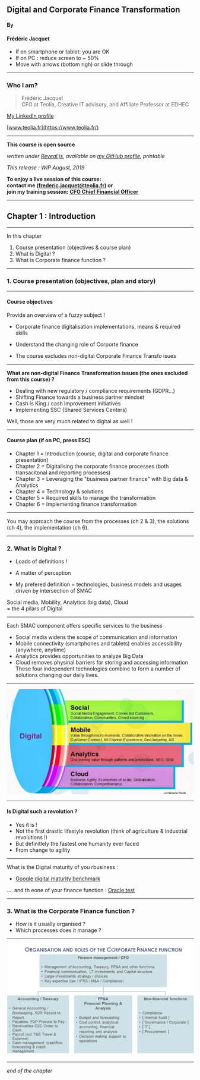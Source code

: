 ## Digital and Corporate Finance Transformation  

#### By
#### Frédéric Jacquet

- If on smartphone or tablet: you are OK
- If on PC : reduce screen to ~ 50%
- Move with arrows (bottom righ) or slide through

---

### Who I am?

> Frédéric Jacquet<br />
> CFO at Teolia, Creative IT advisory, and Affiliate Professor at EDHEC    

[My LinkedIn profile](https://www.linkedin.com/in/fr%C3%A9d%C3%A9ric-jacquet-87a21956/)    

[www.teolia.fr](https://www.teolia.fr/)

---

**This course is open source**

*written under [Reveal.js](https://revealjs.com/#/), available on [my GitHub profile](https://github.com/fredericjacquet2), printable*

*This release : WIP August, 2019*

**To enjoy a live session of this course:      
contact me (frederic.jacquet@teolia.fr) or      
join my training session: [CFO Chief Financial Officer](http://www.lesechos-formation.fr/catalogue/formations-metiers/finance-gestion/cfo-chief-financial-officer.html#programme)**

---

## Chapter 1 : Introduction

----

In this chapter

1. Course presentation (objectives & course plan)
2. What is Digital ?
3. What is Corporate finance function ?

----

### 1. Course presentation (objectives, plan and story)

----

#### Course objectives  

Provide an overview of a fuzzy subject !   

- Corporate finance digitalisation implementations, means & required skills
- Understand the changing role of Corporte finance

- The course excludes non-digital Corporate Finance Transfo isues

----

**What are non-digital Finance Transformation issues (the ones excluded from this course) ?** 

- Dealing with new regulatory / compliance requirements (GDPR...)
- Shifting Finance towards a business partner mindset
- Cash is King / cash improvement initiatives
- Implementing SSC (Shared Services Centers)    

Well, those are very much related to digital as well !   

----

#### Course plan (if on PC, press ESC)  
- Chapter 1 = Introduction (course, digital and corporate finance presentation)
- Chapter 2 = Digitalising the corporate finance processes (both transacitonal and reporting processes)
- Chapter 3 = Leveraging the "business partner finance" with Big data & Analytics
- Chapter 4 = Technology & solutions
- Chapter 5 = Required skills to manage the transformation
- Chapter 6 = Implementing finance transformation

----

You may approach the course from the processes (ch 2 & 3), the solutions (ch 4), the implementation (ch 6).

----

### 2. What is Digital ?

- Loads of definitions !    

- A matter of perception   

- My prefered definition = technologies, business models and usages driven by intersection of SMAC   

Social media, Mobility, Analytics (big data), Cloud    
= the 4 pilars of Digital

----

Each SMAC component offers specific services to the business  
- Social media widens the scope of communication and information 
- Mobile connectivity (smartphones and tablets) enables accessibility (anywhere, anytime)
- Analytics provides opportunities to analyze Big Data  
- Cloud removes physinal barriers for storing and accessing information  
These four independent technologies combine to form a number of solutions changing our daily lives. 

----

<img src="images/smac.png" style="background:none; border:none; box-shadow:none;"/>

----

#### Is Digital such a revolution ? 

- Yes it is !  
- Not the first drastic lifestyle revolution (think of agriculture & industrial revolutions !)  
- But definitlely the fastest one humanity ever faced   
- From change to agility    

----

What is the Digital maturity of you rbusiness :       

- [Google digital maturity benchmark](https://digitalmaturitybenchmark.withgoogle.com/en/advertisers/)    

.... and th eone of your finance function : [Oracle test](https://valuenavigator.oracle.com/resources/VNAssessment/index.html?root=assmntQns&assmnt=AT00000001)      

----

### 3. What is the Corporate Finance function ?

- How is it usually organised ?
- Which processes does it manage ?

----

<img src="images/cforga.png" style="background:none; border:none; box-shadow:none;"/>

----

*end of the chapter*
